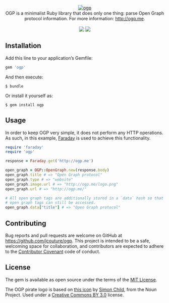 <p align="center">
  <a href="https://github.com/jcouture/ogp">
    <img src="https://i.imgur.com/qZrMsLq.png" alt="ogp" />
  </a>
  <br />
  OGP is a minimalist Ruby library that does only one thing: parse Open Graph protocol information. For more information: <a href="http://ogp.me">http://ogp.me</a>.
  <br /><br />
  <a href="https://rubygems.org/gems/ogp"><img src="http://img.shields.io/gem/v/ogp.svg" /></a>
  <a href="https://travis-ci.org/jcouture/ogp"><img src="http://img.shields.io/travis/jcouture/ogp.svg" /></a>
</p>


## Installation

Add this line to your application’s Gemfile:

```ruby
gem 'ogp'
```

And then execute:

    $ bundle

Or install it yourself as:

    $ gem install ogp

## Usage

In order to keep OGP very simple, it does not perform any HTTP operations. As such, in this example, [Faraday](https://github.com/lostisland/faraday) is used to achieve this functionality.

```ruby
require 'faraday'
require 'ogp'

response = Faraday.get('http://ogp.me')

open_graph = OGP::OpenGraph.new(response.body)
open_graph.title # => "Open Graph protocol"
open_graph.type # => "website"
open_graph.image.url # => "http://ogp.me/logo.png"
open_graph.url # => "http://ogp.me/"

# All open graph tags are additionally stored in a `data` hash so that custom
# open graph tags can still be accessed.
open_graph.data["title"] # => "Open Graph protocol"
```

## Contributing

Bug reports and pull requests are welcome on GitHub at https://github.com/jcouture/ogp. This project is intended to be a safe, welcoming space for collaboration, and contributors are expected to adhere to the [Contributor Covenant](http://contributor-covenant.org) code of conduct.


## License

The gem is available as open source under the terms of the [MIT License](http://opensource.org/licenses/MIT).

The OGP pirate logo is based on [this icon](https://thenounproject.com/term/pirate/9414/) by [Simon Child](https://thenounproject.com/Simon%20Child/), from the Noun Project. Used under a [Creative Commons BY 3.0](http://creativecommons.org/licenses/by/3.0/) license.
